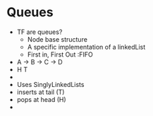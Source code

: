 # Queues
- TF are queues?
    - Node base structure
    - A specific implementation of a linkedList
    - First in, First Out :FIFO
- A -> B -> C -> D
- H              T
-
- Uses SinglyLinkedLists
- inserts at tail (T)
- pops at head (H) 
- 
